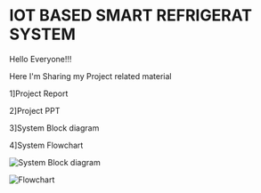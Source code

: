 # IOT BASED SMART REFRIGERAT SYSTEM

Hello Everyone!!!

Here I'm Sharing my Project related material

1]Project Report

2]Project PPT

3]System Block diagram

4]System Flowchart


![System Block diagram](https://user-images.githubusercontent.com/83265622/135471880-a951405a-2ca1-43c7-8904-8301c6f73662.jpeg)


![Flowchart](https://user-images.githubusercontent.com/83265622/135472182-b9c4a43f-4c86-4212-b878-d5bc1347603c.jpeg)

